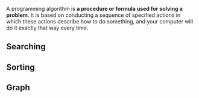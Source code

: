 A programming algorithm is **a procedure or formula used for solving a problem**. It is based on conducting a sequence of specified actions in which these actions describe how to do something, and your computer will do it exactly that way every time.

## Searching

## Sorting

## Graph

